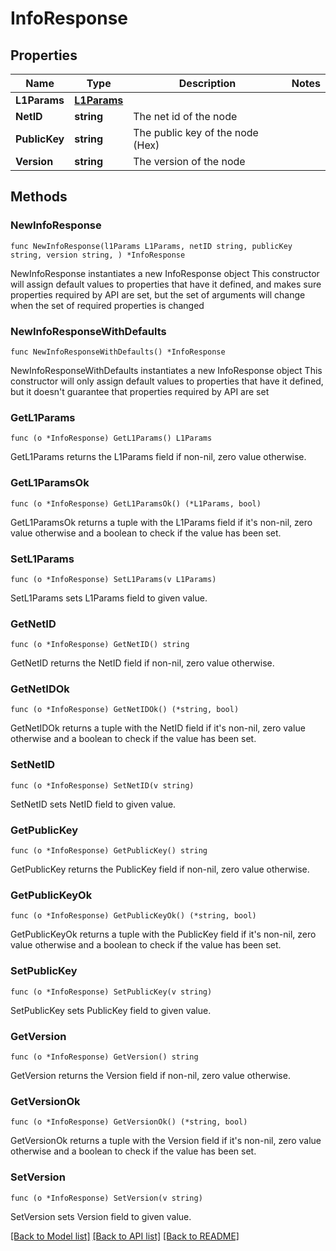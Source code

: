 # InfoResponse

## Properties

Name | Type | Description | Notes
------------ | ------------- | ------------- | -------------
**L1Params** | [**L1Params**](L1Params.md) |  | 
**NetID** | **string** | The net id of the node | 
**PublicKey** | **string** | The public key of the node (Hex) | 
**Version** | **string** | The version of the node | 

## Methods

### NewInfoResponse

`func NewInfoResponse(l1Params L1Params, netID string, publicKey string, version string, ) *InfoResponse`

NewInfoResponse instantiates a new InfoResponse object
This constructor will assign default values to properties that have it defined,
and makes sure properties required by API are set, but the set of arguments
will change when the set of required properties is changed

### NewInfoResponseWithDefaults

`func NewInfoResponseWithDefaults() *InfoResponse`

NewInfoResponseWithDefaults instantiates a new InfoResponse object
This constructor will only assign default values to properties that have it defined,
but it doesn't guarantee that properties required by API are set

### GetL1Params

`func (o *InfoResponse) GetL1Params() L1Params`

GetL1Params returns the L1Params field if non-nil, zero value otherwise.

### GetL1ParamsOk

`func (o *InfoResponse) GetL1ParamsOk() (*L1Params, bool)`

GetL1ParamsOk returns a tuple with the L1Params field if it's non-nil, zero value otherwise
and a boolean to check if the value has been set.

### SetL1Params

`func (o *InfoResponse) SetL1Params(v L1Params)`

SetL1Params sets L1Params field to given value.


### GetNetID

`func (o *InfoResponse) GetNetID() string`

GetNetID returns the NetID field if non-nil, zero value otherwise.

### GetNetIDOk

`func (o *InfoResponse) GetNetIDOk() (*string, bool)`

GetNetIDOk returns a tuple with the NetID field if it's non-nil, zero value otherwise
and a boolean to check if the value has been set.

### SetNetID

`func (o *InfoResponse) SetNetID(v string)`

SetNetID sets NetID field to given value.


### GetPublicKey

`func (o *InfoResponse) GetPublicKey() string`

GetPublicKey returns the PublicKey field if non-nil, zero value otherwise.

### GetPublicKeyOk

`func (o *InfoResponse) GetPublicKeyOk() (*string, bool)`

GetPublicKeyOk returns a tuple with the PublicKey field if it's non-nil, zero value otherwise
and a boolean to check if the value has been set.

### SetPublicKey

`func (o *InfoResponse) SetPublicKey(v string)`

SetPublicKey sets PublicKey field to given value.


### GetVersion

`func (o *InfoResponse) GetVersion() string`

GetVersion returns the Version field if non-nil, zero value otherwise.

### GetVersionOk

`func (o *InfoResponse) GetVersionOk() (*string, bool)`

GetVersionOk returns a tuple with the Version field if it's non-nil, zero value otherwise
and a boolean to check if the value has been set.

### SetVersion

`func (o *InfoResponse) SetVersion(v string)`

SetVersion sets Version field to given value.



[[Back to Model list]](../README.md#documentation-for-models) [[Back to API list]](../README.md#documentation-for-api-endpoints) [[Back to README]](../README.md)


